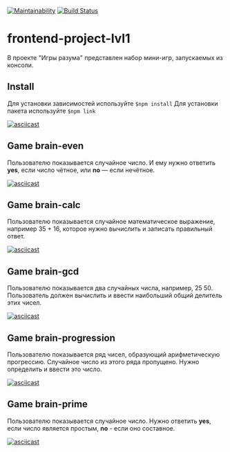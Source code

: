 [![Maintainability](https://api.codeclimate.com/v1/badges/ccc478bc4631cfa4b470/maintainability)](https://codeclimate.com/github/nummyn0rih/frontend-project-lvl1/maintainability) [![Build Status](https://travis-ci.org/nummyn0rih/frontend-project-lvl1.svg?branch=master)](https://travis-ci.org/nummyn0rih/frontend-project-lvl1)

# frontend-project-lvl1
В проекте "Игры разума" представлен набор мини-игр, запускаемых из консоли.

## Install
Для установки зависимостей используйте `$npm install` Для установки пакета используйте `$npm link`

[![asciicast](https://asciinema.org/a/291302.svg)](https://asciinema.org/a/291302)

## Game brain-even
Пользователю показывается случайное число. И ему нужно ответить **yes**, если число чётное, или **no** — если нечётное.

[![asciicast](https://asciinema.org/a/282427.svg)](https://asciinema.org/a/282427)

## Game brain-calc
Пользователю показывается случайное математическое выражение, например 35 + 16, которое нужно вычислить и записать правильный ответ.

[![asciicast](https://asciinema.org/a/282425.svg)](https://asciinema.org/a/282425)

## Game brain-gcd
Пользователю показывается два случайных числа, например, 25 50. Пользователь должен вычислить и ввести наибольший общий делитель этих чисел.

[![asciicast](https://asciinema.org/a/282428.svg)](https://asciinema.org/a/282428)

## Game brain-progression
Пользователю показывается ряд чисел, образующий арифметическую прогрессию. Случайное число из этого ряда пропущено. Нужно определить и ввести это число.

[![asciicast](https://asciinema.org/a/282431.svg)](https://asciinema.org/a/282431)

## Game brain-prime
Пользователю показывается случайное число. Нужно ответить **yes**, если число является простым, **no** - если оно составное.

[![asciicast](https://asciinema.org/a/282430.svg)](https://asciinema.org/a/282430)